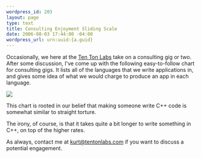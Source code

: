 ```yaml
--- 
wordpress_id: 203
layout: page
type: text
title: Consulting Enjoyment Sliding Scale
date: 2006-08-03 17:44:00 -04:00
wordpress_url: urn:uuid:{a.guid}
---
```

<p>Occasionally, we here at the <a href="http://www.tentonlabs.com" title="Ten Ton Labs">Ten Ton Labs</a> take on a consulting gig or two.  After some discussion, I've come up with the following easy-to-follow chart for consulting gigs.  It lists all of the languages that we write applications in, and gives some idea of what we would charge to produce an app in each language.</p>

<p><img src="http://static.flickr.com/97/206116850_22f14729fb.jpg"></p>

<p>This chart is rooted in our belief that making someone write C++ code is somewhat similar to straight torture.  </p>

<p>The irony, of course, is that it takes quite a bit longer to write something in C++, on top of the higher rates.  </p>

<p>As always, contact me at <a href="mailto:kurt@tentonlabs.com" title="">kurt@tentonlabs.com</a> if you want to discuss a potential engagement.</p>
